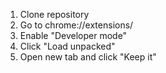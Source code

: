 1. Clone repository
2. Go to chrome://extensions/
3. Enable "Developer mode"
4. Click "Load unpacked"
5. Open new tab and click "Keep it"
